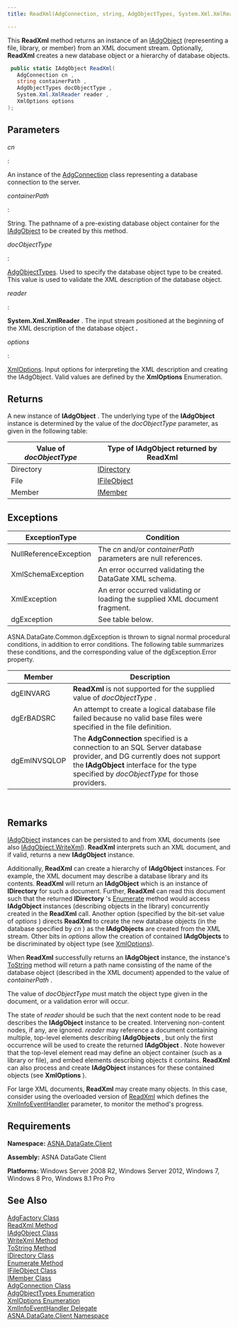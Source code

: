 ```yaml
---
title: ReadXml(AdgConnection, string, AdgObjectTypes, System.Xml.XmlReader, XmlOptions)

---
```


This **ReadXml** method returns an instance of an [IAdgObject](iadg-object-class.html) (representing a file, library, or member) from an XML document stream. Optionally, **ReadXml** creates a new database object or a hierarchy of database objects.

```cs
 public static IAdgObject ReadXml(
   AdgConnection cn ,
   string containerPath ,
   AdgObjectTypes docObjectType ,    
   System.Xml.XmlReader reader ,
   XmlOptions options
);
```


## Parameters



 *cn* 

: 

An instance of the [AdgConnection](adg-connection-class.html) class representing a database connection to the server.


 *containerPath* 

: 

String. The pathname of a pre-existing database object container for the [ IAdgObject](iadg-object-class.html) to be created by this method.


 *docObjectType* 

: 

[AdgObjectTypes](adg-object-types-enumeration.html). Used to specify the database object type to be created. This value is used to validate the XML description of the database object.


 *reader* 

: 

**System.Xml.XmlReader** . The input stream positioned at the beginning of the XML description of the database object **.**

 *options* 

: 

[XmlOptions](xml-options-enumeration.html). Input options for interpreting the XML description and creating the IAdgObject. Valid values are defined by the **XmlOptions** Enumeration.



## Returns

A new instance of **IAdgObject** . The underlying type of the **IAdgObject** instance is determined by the value of the *docObjectType* parameter, as given in the following table: 


| Value of *docObjectType* | Type of **IAdgObject**  returned by **ReadXml** |
| ---- | ---- |
| Directory | [IDirectory](idirectory-class.html) |
| File | [IFileObject](ifile-object-class.html) |
| Member | [IMember](imember-class.html) |



## Exceptions



| ExceptionType | Condition |
| ---- | ---- |
| NullReferenceException | The *cn* and/or *containerPath* parameters are null references. |
| XmlSchemaException | An error occurred validating the DataGate XML schema. |
| XmlException | An error occurred validating or loading the supplied XML document fragment. |
| dgException | See table below. |



ASNA.DataGate.Common.dgException is thrown to signal normal procedural conditions, in addition to error conditions. The following table summarizes these conditions, and the corresponding value of the dgException.Error property.
<br />



| Member | Description |
| ---- | ---- |
| dgEINVARG | **ReadXml** is not supported for the supplied value of *docObjectType* . |
| dgErBADSRC | An attempt to create a logical database file failed because no valid base files were specified in the file definition. |
| dgEmINVSQLOP | The **AdgConnection** specified is a connection to an SQL Server database provider, and DG currently does not support the **IAdgObject** interface for the type specified by *docObjectType* for those providers. |



<br />

## Remarks

[IAdgObject](iadg-object-class.html) instances can be persisted to and from XML documents (see also [IAdgObject.WriteXml](iadg-object-class-write-xml-methods.html)). **ReadXml** interprets such an XML document, and if valid, returns a new **IAdgObject** instance. 

Additionally, **ReadXml** can create a hierarchy of **IAdgObject** instances. For example, the XML document may describe a database library and its contents. **ReadXml** will return an **IAdgObject** which is an instance of **IDirectory** for such a document. Further, **ReadXml** can read this document such that the returned **IDirectory** 's [Enumerate](idirectory-class-enumerate-method.html) method would access **IAdgObject** instances (describing objects in the library) concurrently created in the **ReadXml** call. Another option (specified by the bit-set value of *options* ) directs **ReadXml** to create the new database objects (in the database specified by *cn* ) as the **IAdgObjects** are created from the XML stream. Other bits in *options* allow the creation of contained **IAdgObjects** to be discriminated by object type (see [ XmlOptions](xml-options-enumeration.html)).

When **ReadXml** successfully returns an **IAdgObject** instance, the instance's [ToString](iadg-object-class-toString-method.html) method will return a path name consisting of the name of the database object (described in the XML document) appended to the value of *containerPath* . 

The value of *docObjectType* must match the object type given in the document, or a validation error will occur. 

The state of *reader* should be such that the next content node to be read describes the **IAdgObject** instance to be created. Intervening non-content nodes, if any, are ignored. *reader* may reference a document containing multiple, top-level elements describing **IAdgObjects** , but only the first occurrence will be used to create the returned **IAdgObject** . Note however that the top-level element read may define an object container (such as a library or file), and embed elements describing objects it contains. **ReadXml** can also process and create **IAdgObject** instances for these contained objects (see **XmlOptions** ). 

For large XML documents, **ReadXml** may create many objects. In this case, consider using the overloaded version of [ ReadXml](adg-factory-class-read-xml-method2.html) which defines the [XmlInfoEventHandler](xml-info-event-handler-delegate.html) parameter, to monitor the method's progress. 
## Requirements

<span> **Namespace:** [ASNA.DataGate.Client](datagate-client-namespace.html) </span> 

<span> **Assembly:** ASNA DataGate Client</span> 

<span> **Platforms:** Windows Server 2008 R2, Windows Server 2012, Windows 7, Windows 8 Pro, Windows 8.1 Pro</span> Pro
## See Also


[AdgFactory Class](adg-factory-class.html)
      <br />
[ReadXml Method](adg-factory-class-read-xml-method2.html)
      <br />
[IAdgObject Class](iadg-object-class.html)
      <br />
[WriteXml Method](iadg-object-class-write-xml-methods.html)
      <br />
[ToString Method](iadg-object-class-toString-method.html)
      <br />
[IDirectory Class](idirectory-class.html)
      <br />
[Enumerate Method](idirectory-class-enumerate-method.html)
      <br />
[IFileObject Class](ifile-object-class.html)
      <br />
[IMember Class](imember-class.html)
      <br />
[AdgConnection Class](adg-connection-class.html)
      <br />
[AdgObjectTypes Enumeration](adg-object-types-enumeration.html)
      <br />
[XmlOptions Enumeration](xml-options-enumeration.html)
      <br />
[XmlInfoEventHandler Delegate](xml-info-event-handler-delegate.html)
      <br />
[ASNA.DataGate.Client Namespace](datagate-client-namespace.html)


